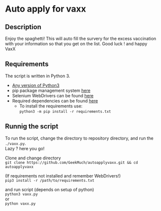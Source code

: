 # Auto apply for vaxx

## Description
Enjoy the spaghetti! This will auto fill the survery for the excess vaccination with your information so that you get on the list. Good luck ! and happy VaxX 

## Requirements
The script is written in Python 3.

- [Any version of Python3](https://www.python.org/downloads/)
- pip package management system [here](https://pip.pypa.io/en/stable/installing/)
- Selenium WebDrivers can be found [here](https://www.selenium.dev/documentation/en/webdriver/driver_requirements/)
- Required dependencies can be found [here](https://github.com/GeekMuch/autoapplyvaxx/blob/master/requirements.txt)
  - To install the requirements use:  
    ```python3 -m pip install -r requirements.txt```

## Runnig the script
To run the script, change the directory to repository directory, and run the ```./vaxx.py```.  
Lazy ? here you go!  
  
Clone and change directory  
```git clone https://github.com/GeekMuch/autoapplyvaxx.git && cd autoapplyvaxx ```  

(If requirements not installed and remember WebDrivers!)   
``` pip3 install -r /path/to/requirements.txt ```  

and run script (depends on setup of python)  
```python3 vaxx.py```  
or  
```python vaxx.py```

